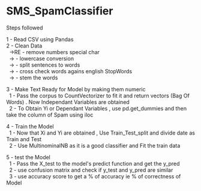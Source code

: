 # SMS_SpamClassifier

Steps followed  

1 - Read CSV using Pandas  
2 - Clean Data\
 &nbsp;&nbsp;->RE - remove numbers special char  
 &nbsp;&nbsp;-> - lowercase conversion  
 &nbsp;&nbsp;-> - split sentences to words  
 &nbsp;&nbsp;-> - cross check words agains english StopWords  
 &nbsp;&nbsp;-> - stem the words  
    
3 - Make Text Ready for Model by making them numeric\
    &nbsp;&nbsp;1 - Pass the corpus to CountVectorizer to fit it and return vectors (Bag Of Words) . Now Independant Variables are obtained\
    &nbsp;&nbsp;2 - To Obtain Yi or Dependant Variables , use pd.get_dummies and then take the column of Spam using iloc  
    
4 - Train the Model\
   &nbsp;&nbsp;1 - Now that Xi and Yi are obtained , Use Train_Test_split and divide date as Train and Test\
   &nbsp;&nbsp;2 - Use MultinominalNB as it is a good classifier and Fit the train data  
   
5 - test the Model\
  &nbsp;&nbsp;1 - Pass the X_test to the model's predict function and get the y_pred\
  &nbsp;&nbsp;2 - use confusion matrix and check if y_test and y_pred are similar\
  &nbsp;&nbsp;3 - use accuracy score to get a % of accuracy ie % of correctness of Model  
